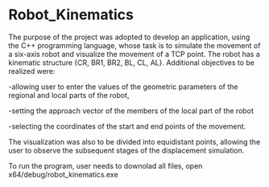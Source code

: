 # Robot_Kinematics

The purpose of the project was adopted to develop an application, using the C++ programming language, whose task is to simulate the movement of a six-axis robot and visualize the movement of a TCP point. The robot has a kinematic structure {CR, BR1, BR2, BL, CL, AL}.
Additional objectives to be realized were: 

-allowing user to enter the values of the geometric parameters of the regional and local parts of the robot, 

-setting the approach vector of the members of the local part of the robot

-selecting the coordinates of the start and end points of the movement.

The visualization was also to be divided into equidistant points, allowing the user to observe the subsequent stages of the displacement simulation.

To run the program, user needs to downolad all files, open x64/debug/robot_kinematics.exe
